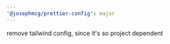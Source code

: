 ```yaml
---
'@josephmcg/prettier-config': major
---
```


remove tailwind config, since it's so project dependent
